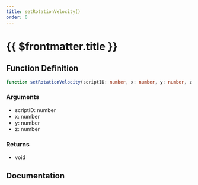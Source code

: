 ```yaml
---
title: setRotationVelocity()
order: 0
---
```


# {{ $frontmatter.title }}

## Function Definition

```ts
function setRotationVelocity(scriptID: number, x: number, y: number, z: number): void;
```

### Arguments

* scriptID: number
* x: number
* y: number
* z: number

### Returns

* void

## Documentation

<!--@include: ./parts/setRotationVelocity.md-->
